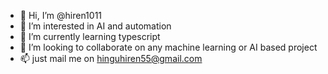 - 👋 Hi, I’m @hiren1011
- 👀 I’m interested in AI and automation
- 🌱 I’m currently learning typescript
- 💞️ I’m looking to collaborate on any machine learning or AI based project
- 📫 just mail me on hinguhiren55@gmail.com

<!---
hiren1011/hiren1011 is a ✨ special ✨ repository because its `README.md` (this file) appears on your GitHub profile.
You can click the Preview link to take a look at your changes.
--->
